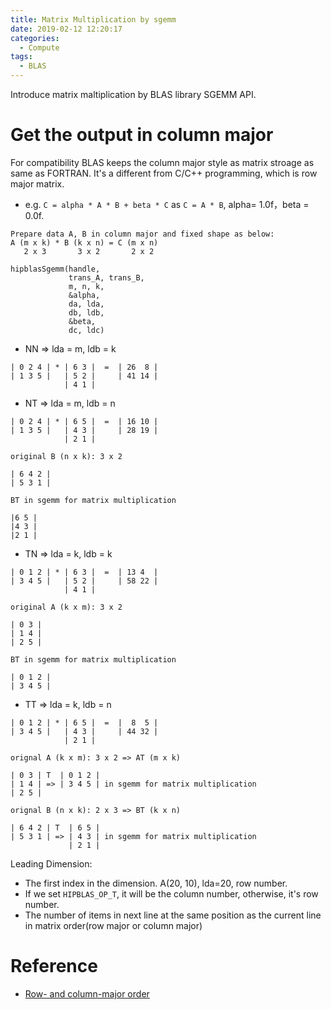 ```yaml
---
title: Matrix Multiplication by sgemm
date: 2019-02-12 12:20:17
categories:
  - Compute
tags:
  - BLAS
---
```


Introduce matrix maltiplication by BLAS library SGEMM API.

<!-- more -->

# Get the output in column major

For compatibility BLAS keeps the column major style as matrix stroage as same as FORTRAN.
It's a different from C/C++ programming, which is row major matrix.

* e.g. `C = alpha * A * B + beta * C` as `C = A * B`, alpha= 1.0f，beta = 0.0f.
```
Prepare data A, B in column major and fixed shape as below:
A (m x k) * B (k x n) = C (m x n)
   2 x 3       3 x 2       2 x 2

hipblasSgemm(handle,
             trans_A, trans_B,
             m, n, k,
             &alpha,
             da, lda,
             db, ldb,
             &beta,
             dc, ldc)
```
* NN => lda = m, ldb = k
```
| 0 2 4 | * | 6 3 |  =  | 26  8 |
| 1 3 5 |   | 5 2 |     | 41 14 |
            | 4 1 |
```
* NT => lda = m, ldb = n
```
| 0 2 4 | * | 6 5 |  =  | 16 10 |
| 1 3 5 |   | 4 3 |     | 28 19 |
            | 2 1 |

original B (n x k): 3 x 2

| 6 4 2 |
| 5 3 1 |

BT in sgemm for matrix multiplication

|6 5 |
|4 3 |
|2 1 |

```
* TN => lda = k, ldb = k
```
| 0 1 2 | * | 6 3 |  =  | 13 4  |
| 3 4 5 |   | 5 2 |     | 58 22 |
            | 4 1 |

original A (k x m): 3 x 2

| 0 3 |
| 1 4 |
| 2 5 |

BT in sgemm for matrix multiplication

| 0 1 2 |
| 3 4 5 |
```
* TT => lda = k, ldb = n
```
| 0 1 2 | * | 6 5 |  =  |  8  5 |
| 3 4 5 |   | 4 3 |     | 44 32 |
            | 2 1 |

orignal A (k x m): 3 x 2 => AT (m x k)

| 0 3 | T  | 0 1 2 |
| 1 4 | => | 3 4 5 | in sgemm for matrix multiplication
| 2 5 |

orignal B (n x k): 2 x 3 => BT (k x n)

| 6 4 2 | T  | 6 5 |
| 5 3 1 | => | 4 3 | in sgemm for matrix multiplication
             | 2 1 |

```

Leading Dimension:
  * The first index in the dimension. A(20, 10), lda=20, row number.
  * If we set `HIPBLAS_OP_T`, it will be the column number, otherwise, it's row number.
  * The number of items in next line at the same position as the current line in matrix order(row major or column major)

# Reference
* [Row- and column-major order](https://en.wikipedia.org/wiki/Row-_and_column-major_order)
